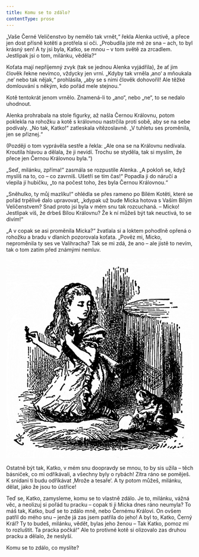 ```yaml
---
title: Komu se to zdálo?
contentType: prose
---
```


<section>

„Vaše Černé Veličenstvo by nemělo tak vrnět,“ řekla Alenka uctivě, a přece jen dost přísně kotěti a protřela si oči. „Probudila jste mě ze sna – ach, to byl krásný sen! A ty jsi byla, Katko, se mnou – v tom světě za zrcadlem. Jestlipak jsi o tom, milánku, věděla?“

</section>

<section>

Koťata mají nepříjemný zvyk (tak se jednou Alenka vyjádřila), že ať jim člověk řekne nevímco, vždycky jen vrní. „Kdyby tak vrněla ‚ano‘ a mňoukala ‚ne‘ nebo tak nějak,“ prohlásila, „aby se s nimi člověk dohovořil! Ale těžké domlouvání s někým, kdo pořád mele stejnou.“

Kotě tentokrát jenom vrnělo. Znamená-li to „ano“, nebo „ne“, to se nedalo uhodnout.

Alenka prohrabala na stole figurky, až našla Černou Královnu, potom poklekla na rohožku a kotě s královnou nastrčila proti sobě, aby se na sebe podívaly. „No tak, Katko!“ zatleskala vítězoslavně. „V tuhletu ses proměnila, jen se přiznej.“

(Později o tom vyprávěla sestře a řekla: „Ale ona se na Královnu nedívala. Kroutila hlavou a dělala, že ji nevidí. Trochu se styděla, tak si myslím, že přece jen Černou Královnou byla.“)

„Seď, milánku, zpříma!“ zasmála se rozpustile Alenka. „A pokloň se, když myslíš na to, co – co zavrníš. Ušetří se tím čas!“ Popadla ji do náručí a vlepila jí hubičku, „to na počest toho, žes byla Černou Královnou.“

„Sněhulko, ty můj mazlíku!“ ohlédla se přes rameno po Bílém Kotěti, které se pořád trpělivě dalo upravovat, „kdypak už bude Micka hotova s Vaším Bílým Veličenstvem? Snad proto jsi byla v mém snu tak rozcuchaná. – Micko! Jestlipak víš, že drbeš Bílou Královnu? Že k ní můžeš být tak neuctivá, to se divím!“

„A v copak se asi proměnila Micka?“ žvatlala si a loktem pohodlně opřená o rohožku a bradu v dlaních pozorovala koťata. „Pověz mi, Micko, neproměnila ty ses ve Valihracha? Tak se mi zdá, že ano – ale jistě to nevím, tak o tom zatím před známými nemluv.

</section>



<section>

![alenka_080](./resources/alenka_080.jpg)

</section>



<section>

Ostatně být tak, Katko, v mém snu doopravdy se mnou, to by sis užila – těch básniček, co mi odříkávali, a všechny byly o rybách! Zítra ráno se poměješ. K snídani ti budu odříkávat ‚Mrože a tesaře‘. A ty potom můžeš, milánku, dělat, jako že jsou to ústřice!

Teď se, Katko, zamysleme, komu se to vlastně zdálo. Je to, milánku, vážná věc, a neolizuj si pořád tu pracku – copak ti ji Micka dnes ráno neumyla? To máš tak, Katko, buď se to zdálo mně, nebo Černému Královi. On ovšem patřil do mého snu – jenže já zas jsem patřila do jeho! A byl to, Katko, Černý Král? Ty to budeš, milánku, vědět, bylas jeho ženou – Tak Katko, pomoz mi to rozluštit. Ta pracka počká!“ Ale to protivné kotě si olizovalo zas druhou pracku a dělalo, že neslyší.

Komu se to zdálo, co myslíte?

</section>